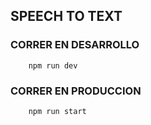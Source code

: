 ## SPEECH TO TEXT

### CORRER EN DESARROLLO
```
    npm run dev
```

### CORRER EN PRODUCCION
```
    npm run start
```
